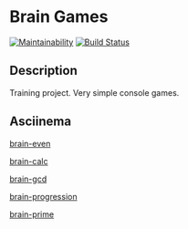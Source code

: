 # Brain Games

[![Maintainability](https://api.codeclimate.com/v1/badges/bb6e51c9cff47c91d2a7/maintainability)](https://codeclimate.com/github/matiush-tejn/backend-project-lvl1/maintainability)
[![Build Status](https://travis-ci.org/matiush-tejn/backend-project-lvl1.svg?branch=master)](https://travis-ci.org/matiush-tejn/backend-project-lvl1)

## Description

Training project. Very simple console games.

## Asciinema

[brain-even](https://asciinema.org/a/vPMADFSD8tZjGG40w68JNrwlv)

[brain-calc](https://asciinema.org/a/rVupf9XEIARIRRVgDCjhazZnL)

[brain-gcd](https://asciinema.org/a/U62jaHoT62U4GI8MxdmCr069O)

[brain-progression](https://asciinema.org/a/x21GSl7Ff0cJj19sDxstoGpVO)

[brain-prime](https://asciinema.org/a/zMe4SGYp3OEhywLm5XL1RJrFX)
